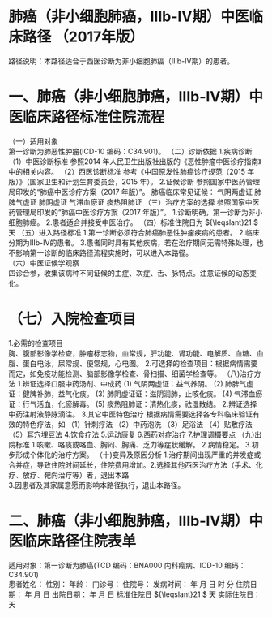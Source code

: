 # 肺癌（非小细胞肺癌，IIIb-Ⅳ期）中医临床路径  （2017年版）  
路径说明：本路径适合于西医诊断为非小细胞肺癌（IIIb-Ⅳ期）的患者。  
# 一、肺癌（非小细胞肺癌，IIIb-Ⅳ期）中医临床路径标准住院流程  
（一）适用对象  
第一诊断为肺恶性肿瘤(ICD-10 编码：C34.901)。 （二）诊断依据 1.疾病诊断  （1）中医诊断标准 参照2014 年人民卫生出版社出版的《恶性肿瘤中医诊疗指南》中的相关内容。 （2）西医诊断标准 参考《中国原发性肺癌诊疗规范（2015 年版）》（国家卫生和计划生育委员会，2015 年）。 2.证候诊断  参照国家中医药管理局印发的“肺癌中医诊疗方案（2017 年版）”。 肺癌临床常见证候： 气阴两虚证  肺脾气虚证  肺阴虚证  气滞血瘀证  痰热阻肺证  （三）治疗方案的选择 参照国家中医药管理局印发的“肺癌中医诊疗方案（2017 年版）”。 1.诊断明确，第一诊断为非小细胞肺癌。 2.患者适合并接受中医治疗。 （四）标准住院日为 ${\leqslant}21 $ 天 （五）进入路径标准 1.第一诊断必须符合肺癌肺恶性肿瘤疾病的患者。 2.临床分期为IIIb-Ⅳ的患者。 3.患者同时具有其他疾病，若在治疗期间无需特殊处理，也不影响第一诊断的临床路径流程实施时，可以进入本路径。  
（六）中医证候学观察  
四诊合参，收集该病种不同证候的主症、次症、舌、脉特点。注意证候的动态变化。  
# （七）入院检查项目  
1.必需的检查项目  
胸、腹部影像学检查，肿瘤标志物，血常规，肝功能、肾功能、电解质、血糖、血脂、蛋白电泳，尿常规、便常规，心电图。 2.可选择的检查项目：根据病情需要而定，如免疫功能检测、脑部影像学检查、骨扫描、细菌学检查等。 （八)治疗方法 1.辨证选择口服中药汤剂、中成药 (1) 气阴两虚证：益气养阴。 (2) 肺脾气虚证：健脾补肺，益气化痰。  (3) 肺阴虚证证：滋阴润肺，止咳化痰。 (4) 气滞血瘀证：行气活血，化瘀解毒。  (5) 痰热阻肺证：清热化痰，祛湿散结。 2.辨证选择中药注射液静脉滴注。 3.其它中医特色治疗 根据病情需要选择各专科临床验证有效的特色疗法，如 （1）针刺疗法 （2）中药泡洗 （3）足浴法 （4）贴敷疗法 （5）耳穴埋豆法 4.饮食疗法 5.运动康复 6.西药对症治疗 7.护理调摄要点 （九)出院标准 1.咳嗽、咯痰或咯血、胸闷、胸痛、乏力等症状缓解。 2.病情稳定。 3.初步形成个体化的治疗方案。 （十)变异及原因分析 1.治疗期间出现严重的并发症或合并症，导致住院时间延长，住院费用增加。2.选择其他西医治疗方法（手术、化疗、放疗、靶向治疗等）者，退出本路  
3.因患者及其家属意愿而影响本路径执行，退出本路径。  
# 二、肺癌（非小细胞肺癌，IIIb-Ⅳ期）中医临床路径住院表单  
适用对象：第一诊断为肺癌(TCD 编码：BNA000 内科癌病、ICD-10 编码：C34.901)  
患者姓名：          性别：    年龄：    门诊号：         住院号：            发病时间：   年  月  日  时  分  住院日期：   年  月  日 出院日期：   年  月   日 标准住院日 ${\leqslant}21 $ 天                 实际住院日：    天  
